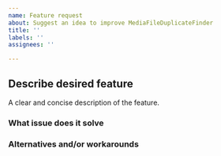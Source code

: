 ```yaml
---
name: Feature request
about: Suggest an idea to improve MediaFileDuplicateFinder
title: ''
labels: ''
assignees: ''

---
```


## Describe desired feature
A clear and concise description of the feature.

### What issue does it solve

### Alternatives and/or workarounds
